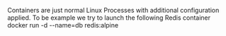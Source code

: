 Containers are just normal Linux Processes with additional configuration applied. 
To be example we try to launch the following Redis container
docker run -d --name=db redis:alpine